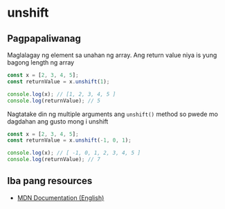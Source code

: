# unshift

## Pagpapaliwanag

Maglalagay ng element sa unahan ng array. Ang return value niya is yung bagong length ng array

```javascript
const x = [2, 3, 4, 5];
const returnValue = x.unshift(1);

console.log(x); // [1, 2, 3, 4, 5 ]
console.log(returnValue); // 5
```

Nagtatake din ng multiple arguments ang `unshift()` method so pwede mo dagdahan ang gusto mong i unshift

```javascript
const x = [2, 3, 4, 5];
const returnValue = x.unshift(-1, 0, 1);

console.log(x); // [ -1, 0, 1, 2, 3, 4, 5 ]
console.log(returnValue); // 7
```

## Iba pang resources

- [MDN Documentation (English)](https://developer.mozilla.org/en-US/docs/Web/JavaScript/Reference/Global_Objects/Array/unshift)
